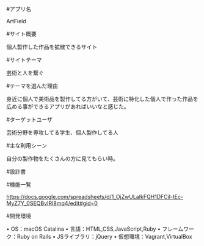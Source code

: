 #アプリ名

ArtField

#サイト概要

個人製作した作品を拡散できるサイト

#サイトテーマ

芸術と人を繋ぐ

#テーマを選んだ理由

身近に個人で美術品を製作してる方がいて、芸術に特化した個人で作った作品を広める事ができるアプリがあればいいなと感じた。

#ターゲットユーザ

芸術分野を専攻してる学生、個人製作してる人

#主な利用シーン

自分の製作物をたくさんの方に見てもらい時。

#設計書

#機能一覧

https://docs.google.com/spreadsheets/d/1_OjZwULaIkFQH1DFCil-tEc-MyZ7Y_0SEQBvIRI8mq4/edit#gid=0

#開発環境

•	OS：macOS Catalina
•	言語：HTML,CSS,JavaScript,Ruby
•	フレームワーク：Ruby on Rails
•	JSライブラリ：jQuery
•	仮想環境：Vagrant,VirtualBox
